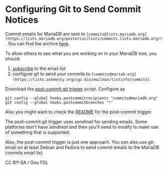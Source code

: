 
# Configuring Git to Send Commit Notices

Commit emails for MariaDB are sent to
`[commits@lists.mariadb.org](https://lists.mariadb.org/postorius/lists/commits.lists.mariadb.org/)`.
You can find the archive [here](https://lists.mariadb.org/hyperkitty/list/commits@lists.mariadb.org/).


To allow others to see what you are working on in your MariaDB tree, you should:


1. [subscribe](https://lists.askmonty.org/cgi-bin/mailman/listinfo/commits) to
 the email list
1. configure git to send your commits to `[commits@mariab.org](https://lists.askmonty.org/cgi-bin/mailman/listinfo/commits)`.


Download the [post-commit git trigger](https://bazaar.launchpad.net/~maria-captains/mariadb-tools/trunk/view/head:/git_template/hooks/post-commit) script. Configure as


```
git config --global hooks.postcommitrecipients "commits@mariadb.org"
git config --global hooks.postcommitbranches "*"
```

Also you might want to check the [README](https://bazaar.launchpad.net/~maria-captains/mariadb-tools/trunk/view/head:/git_template/README) for the post-commit trigger.


The post-commit git trigger uses *sendmail* for sending emails. Some platforms don't have *sendmail* and then you'll need to modify to make use of something that is supported.


Also, the post-commit trigger is just one approach. You can also use git-email on at least Debian and Fedora to send commit emails to the MariaDB commits email list.


CC BY-SA / Gnu FDL

